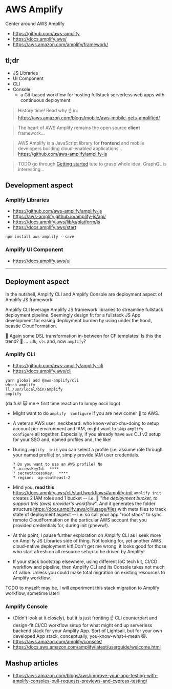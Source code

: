 # AWS Amplify

Center around AWS Amplify
- https://github.com/aws-amplify
- https://docs.amplify.aws/
- https://aws.amazon.com/amplify/framework/

## tl;dr

- JS Libraries 
- UI Component
- CLI
- Console
    - a Git-based workflow for hosting fullstack serverless web apps with continuous deployment

> History time! Read why :point_up: in: https://aws.amazon.com/blogs/mobile/aws-mobile-gets-amplified/

> The heart of AWS Amplify remains the open source **client** framework...

> AWS Amplify is a JavaScript library for **frontend** and mobile developers building cloud-enabled applications... https://github.com/aws-amplify/amplify-js

> TODO go through [Getting started](https://docs.amplify.aws/start/q/integration/js) tute to grasp whole idea. GraphQL is interesting...

## Development aspect

### Amplify Libraries

- https://github.com/aws-amplify/amplify-js
- https://aws-amplify.github.io/amplify-js/api/
- https://docs.amplify.aws/lib/q/platform/js
- https://docs.amplify.aws/start
```
npm install aws-amplify --save
```


### Amplify UI Component 

- https://docs.amplify.aws/ui

---

## Deployment aspect

In the nutshell, Amplify CLI and Amplify Console are deployment aspect of Amplify JS framework.

Amplify CLI leverage Amplify JS framework libraries to streamline fullstack deployment pipeline. Seemingly design fit for a fullstack JS App development for easing deployment burden by using under the hood, beastie CloudFormation. 

:speech_balloon: Again some DSL transformation in-between for CF templates! Is this the trend? :thinking: ... `cdk`, `sls` and, now `amplify`?

### Amplify CLI
- https://github.com/aws-amplify/amplify-cli
- https://docs.amplify.aws/cli

```
yarn global add @aws-amplify/cli
which amplify
ll /usr/local/bin/amplify
amplify
```
(da fuk! :scream_cat: me-> first time reaction to lumpy ascii logo)

- Might want to do `amplify  configure` if you are new comer :baby: to AWS.

- A veteran AWS user :neckbeard: who know-what-chu-doing to setup account per environment and IAM, might want to skip `amplify  configure` all together. Especially, if you already have `aws` CLI v2 setup for your SSO and, named profiles and, the like!

- During `amplify  init` you can select a profile (i.e. assume role through your named profile) or, simply provide IAM user credentials.
    ```
    ? Do you want to use an AWS profile? No
    ? accessKeyId:  ****
    ? secretAccessKey:  ****
    ? region:  ap-southeast-2
    ```
- Mind you, **read this** https://docs.amplify.aws/cli/start/workflows#amplify-init `amplify init`  creates 2 IAM roles and 1 bucket -- i.e. :speech_balloon: "_the deployment bucket, to support this (aws) provider's workflow_". And it generates the folder structure https://docs.amplify.aws/cli/usage/files with meta files to track state of deployment aspect -- i.e. so call your app "root stack" to sync remote CloudFormation on the particular AWS account that you provided credentials for, during init (pheww!).

- At this point, I pause further exploration on Amplify CLI as I seek more on Amplify JS Libraries side of thing. Not looking for, yet another AWS cloud-native deployment kit! Don't get me wrong, it looks good for those who start afresh on all resource setup to be driven by Amplify!

- If your stack bootstrap elsewhere, using different IoC tech kit, CI/CD workflow and pipeline, then Amplify CLI and its Console takes not much of value. Unless you could make total migration on existing resources to Amplify workflow.

TODO to myself: may be, I will experiment this stack migration to Amplify workflow, sometime later!

### Amplify Console
- (Didn't look at it closely), but it is just fronting :point_up: CLI counterpart and design-fit CI/CD workflow setup for what might end up serverless backend stack for your Amplify App. Sort of Lightsail, but for your own developed App stack, conceptually, you-know-what-i-mean :smile_cat:.
- https://aws.amazon.com/amplify/console/
- https://docs.aws.amazon.com/amplify/latest/userguide/welcome.html

## Mashup articles
- https://aws.amazon.com/blogs/aws/improve-your-app-testing-with-amplify-consoles-pull-requests-previews-and-cypress-testing/
